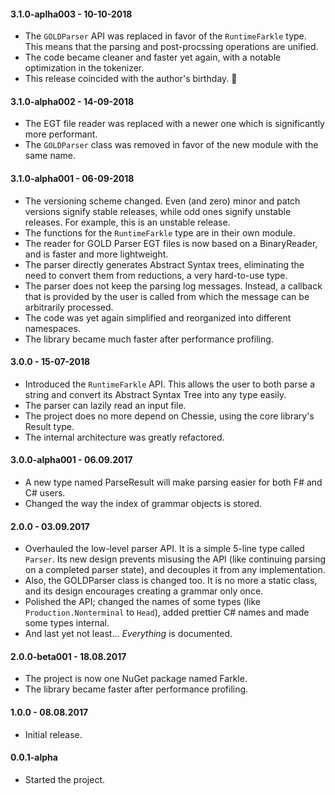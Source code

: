 #### 3.1.0-aplha003 - 10-10-2018
* The `GOLDParser` API was replaced in favor of the `RuntimeFarkle` type. This means that the parsing and post-procssing operations are unified.
* The code became cleaner and faster yet again, with a notable optimization in the tokenizer.
* This release coincided with the author's birthday. 🎂

#### 3.1.0-alpha002 - 14-09-2018
* The EGT file reader was replaced with a newer one which is significantly more performant.
* The `GOLDParser` class was removed in favor of the new module with the same name.

#### 3.1.0-alpha001 - 06-09-2018
* The versioning scheme changed. Even (and zero) minor and patch versions signify stable releases, while odd ones signify unstable releases. For example, this is an unstable release.
* The functions for the `RuntimeFarkle` type are in their own module.
* The reader for GOLD Parser EGT files is now based on a BinaryReader, and is faster and more lightweight.
* The parser directly generates Abstract Syntax trees, eliminating the need to convert them from reductions, a very hard-to-use type.
* The parser does not keep the parsing log messages. Instead, a callback that is provided by the user is called from which the message can be arbitrarily processed.
* The code was yet again simplified and reorganized into different namespaces.
* The library became much faster after performance profiling.

#### 3.0.0 - 15-07-2018
* Introduced the `RuntimeFarkle` API. This allows the user to both parse a string and convert its Abstract Syntax Tree into any type easily.
* The parser can lazily read an input file.
* The project does no more depend on Chessie, using the core library's Result type.
* The internal architecture was greatly refactored.

#### 3.0.0-alpha001 - 06.09.2017
* A new type named ParseResult will make parsing easier for both F# and C# users.
* Changed the way the index of grammar objects is stored.

#### 2.0.0 - 03.09.2017
* Overhauled the low-level parser API. It is a simple 5-line type called `Parser`. Its new design prevents misusing the API (like continuing parsing on a completed parser state), and decouples it from any implementation.
* Also, the GOLDParser class is changed too. It is no more a static class, and its design encourages creating a grammar only once.
* Polished the API; changed the names of some types (like `Production.Nonterminal` to `Head`), added prettier C# names and made some types internal.
* And last yet not least... _Everything_ is documented.

#### 2.0.0-beta001 - 18.08.2017
* The project is now one NuGet package named Farkle.
* The library became faster after performance profiling.

#### 1.0.0 - 08.08.2017
* Initial release.

#### 0.0.1-alpha
* Started the project.
